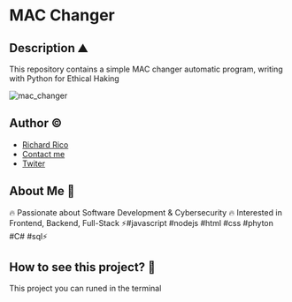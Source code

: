 # MAC Changer 

## Description ⛰

This repository contains a simple MAC changer automatic program, writing with Python for Ethical Haking

![mac_changer](https://user-images.githubusercontent.com/104793974/194025534-da73cb57-f147-496c-ab61-9530714c85f7.JPG)

## Author ©

- [Richard Rico](https://github.com/Richard-Rico)
- [Contact me](info@richard-rico.com)
- [Twiter](https://twitter.com/rico_code)



## About Me 🚀

🔥 Passionate about Software Development & Cybersecurity 🔥 Interested in Frontend, Backend, Full-Stack ⚡#javascript #nodejs #html #css #phyton #C# #sql⚡


## How to see this project? 🔎

This project you can runed in the terminal 
